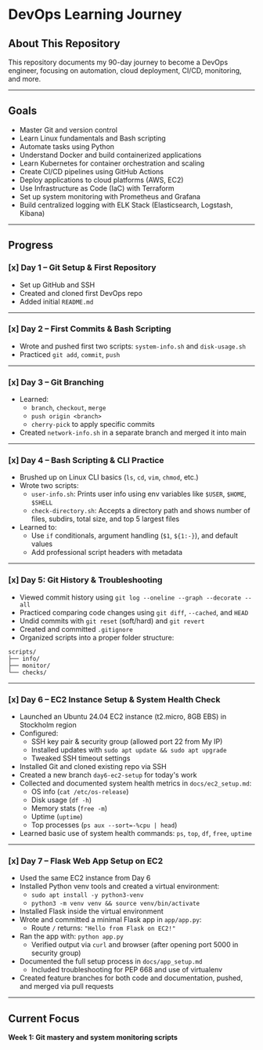 #  DevOps Learning Journey

##  About This Repository
This repository documents my 90-day journey to become a DevOps engineer, focusing on automation, cloud deployment, CI/CD, monitoring, and more.

---

##  Goals

- Master Git and version control
- Learn Linux fundamentals and Bash scripting
- Automate tasks using Python
- Understand Docker and build containerized applications
- Learn Kubernetes for container orchestration and scaling
- Create CI/CD pipelines using GitHub Actions
- Deploy applications to cloud platforms (AWS, EC2)
- Use Infrastructure as Code (IaC) with Terraform
- Set up system monitoring with Prometheus and Grafana
- Build centralized logging with ELK Stack (Elasticsearch, Logstash, Kibana)

---

##  Progress

### [x] Day 1 – Git Setup & First Repository
- Set up GitHub and SSH
- Created and cloned first DevOps repo
- Added initial `README.md`

---

### [x] Day 2 – First Commits & Bash Scripting
- Wrote and pushed first two scripts: `system-info.sh` and `disk-usage.sh`
- Practiced `git add`, `commit`, `push`

---

### [x] Day 3 – Git Branching
- Learned:
  - `branch`, `checkout`, `merge`
  - `push origin <branch>`
  - `cherry-pick` to apply specific commits
- Created `network-info.sh` in a separate branch and merged it into main

---

### [x] Day 4 – Bash Scripting & CLI Practice
- Brushed up on Linux CLI basics (`ls`, `cd`, `vim`, `chmod`, etc.)
- Wrote two scripts:
  - `user-info.sh`: Prints user info using env variables like `$USER`, `$HOME`, `$SHELL`
  - `check-directory.sh`: Accepts a directory path and shows number of files, subdirs, total size, and top 5 largest files
- Learned to:
  - Use `if` conditionals, argument handling (`$1`, `${1:-}`), and default values
  - Add professional script headers with metadata

---

### [x] Day 5: Git History & Troubleshooting
- Viewed commit history using `git log --oneline --graph --decorate --all`
- Practiced comparing code changes using `git diff`, `--cached`, and `HEAD`
- Undid commits with `git reset` (soft/hard) and `git revert`
- Created and committed `.gitignore`
- Organized scripts into a proper folder structure:
```
scripts/
├── info/
├── monitor/
└── checks/ 
```

---

### [x] Day 6 – EC2 Instance Setup & System Health Check

- Launched an Ubuntu 24.04 EC2 instance (t2.micro, 8GB EBS) in Stockholm region
- Configured:
  - SSH key pair & security group (allowed port 22 from My IP)
  - Installed updates with `sudo apt update && sudo apt upgrade`
  - Tweaked SSH timeout settings
- Installed Git and cloned existing repo via SSH
- Created a new branch `day6-ec2-setup` for today's work
- Collected and documented system health metrics in `docs/ec2_setup.md`:
  - OS info (`cat /etc/os-release`)
  - Disk usage (`df -h`)
  - Memory stats (`free -m`)
  - Uptime (`uptime`)
  - Top processes (`ps aux --sort=-%cpu | head`)
- Learned basic use of system health commands: `ps`, `top`, `df`, `free`, `uptime`

---

### [x] Day 7 – Flask Web App Setup on EC2

- Used the same EC2 instance from Day 6
- Installed Python venv tools and created a virtual environment:
  - `sudo apt install -y python3-venv`
  - `python3 -m venv venv && source venv/bin/activate`
- Installed Flask inside the virtual environment
- Wrote and committed a minimal Flask app in `app/app.py`:
  - Route `/` returns: `"Hello from Flask on EC2!"`
- Ran the app with: `python app.py`
  - Verified output via `curl` and browser (after opening port 5000 in security group)
- Documented the full setup process in `docs/app_setup.md`
  - Included troubleshooting for PEP 668 and use of virtualenv
- Created feature branches for both code and documentation, pushed, and merged via pull requests

---
##  Current Focus
**Week 1: Git mastery and system monitoring scripts**

